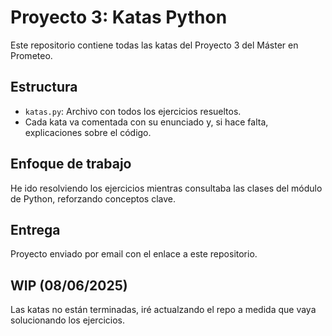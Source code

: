 # Proyecto 3: Katas Python

Este repositorio contiene todas las katas del Proyecto 3 del Máster en Prometeo.

## Estructura
- `katas.py`: Archivo con todos los ejercicios resueltos.
- Cada kata va comentada con su enunciado y, si hace falta, explicaciones sobre el código.

## Enfoque de trabajo
He ido resolviendo los ejercicios mientras consultaba las clases del módulo de Python, reforzando conceptos clave.

## Entrega
Proyecto enviado por email con el enlace a este repositorio.

## WIP (08/06/2025)
Las katas no están terminadas, iré actualzando el repo a medida que vaya solucionando los ejercicios.